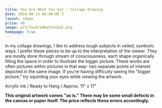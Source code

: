 ```yaml
---
title: You Are What You Eat - Collage Drawing
date: 2018-08-13 00:00:00 Z
layout: image
price: 40
image: art/YouAreWhatYouEat.png
homepage: true
---
```


In my collage drawings, I like to address tough subjects in veiled, symbolic ways. I prefer these pieces to be up to the interpretation of the viewer. They are mostly done through stream of consciousness, each shape organically filling the space in order to illustrate the bigger picture. These works are often pictures within pictures in that way- two separate points of interest depicted in the same image. If you're having difficulty seeing the "bigger picture," try squinting your eyes while viewing the artwork.

Acrylic ink / Ready to Hang / Approx. 11" x 17"

 **This original artwork comes "as is." There may be some small defects in the canvas or paper itself. The price reflects these errors accordingly.**
